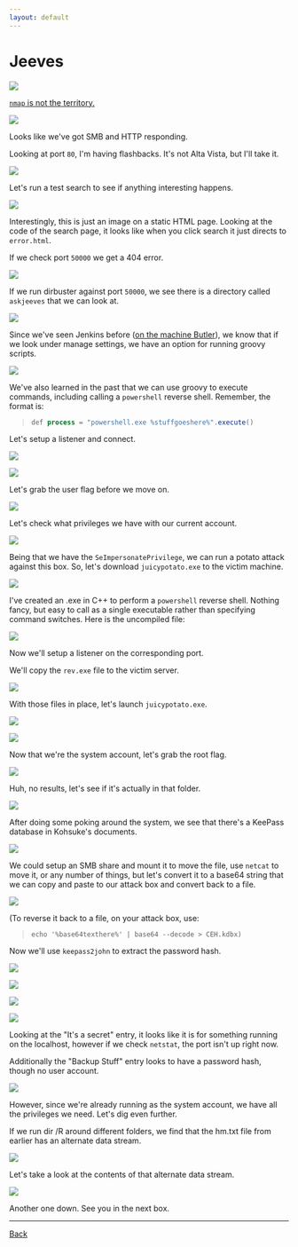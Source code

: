 ```yaml
---
layout: default
---
```


# Jeeves

![](./01.png)

[```nmap``` is not the territory.](https://www.youtube.com/watch?v=0e-B3wX2CUk)

![](./02.png)

Looks like we've got SMB and HTTP responding.

Looking at port ```80```, I'm having flashbacks.  It's not Alta Vista, but I'll take it.

![](./03.png)

Let's run a test search to see if anything interesting happens.

![](./04.png)

Interestingly, this is just an image on a static HTML page.  Looking at the code of the search page, it looks like when you click search it just directs to ```error.html```.

If we check port ```50000``` we get a 404 error.

![](./05.png)

If we run dirbuster against port ```50000```, we see there is a directory called ```askjeeves``` that we can look at.

![](./06.png)

Since we've seen Jenkins before ([on the machine Butler](../2022-01-23-Butler/)), we know that if we look under manage settings, we have an option for running groovy scripts.

![](./07.png)

We've also learned in the past that we can use groovy to execute commands, including calling a ```powershell``` reverse shell.  Remember, the format is:

>```powershell
>def process = "powershell.exe %stuffgoeshere%".execute()
>```

Let's setup a listener and connect.

![](./08.png)

![](./09.png)

Let's grab the user flag before we move on.

![](./10.png)

Let's check what privileges we have with our current account.

![](./11.png)

Being that we have the ```SeImpersonatePrivilege```, we can run a potato attack against this box.  So, let's download ```juicypotato.exe``` to the victim machine.

![](./12.png)

I've created an .exe in C++ to perform a ```powershell``` reverse shell.  Nothing fancy, but easy to call as a single executable rather than specifying command switches.  Here is the uncompiled file:

![](./13.png)

Now we'll setup a listener on the corresponding port.

We'll copy the ```rev.exe``` file to the victim server.

![](./14.png)

With those files in place, let's launch ```juicypotato.exe```.

![](./15.png)

![](./16.png)

Now that we're the system account, let's grab the root flag.

![](./17.png)

Huh, no results, let's see if it's actually in that folder.

![](./18.png)

After doing some poking around the system, we see that there's a KeePass database in Kohsuke's documents.

![](./19.png)

We could setup an SMB share and mount it to move the file, use ```netcat``` to move it, or any number of things, but let's convert it to a base64 string that we can copy and paste to our attack box and convert back to a file.

![](./20.png)

(To reverse it back to a file, on your attack box, use:

>```echo '%base64texthere%' | base64 --decode > CEH.kdbx)```

Now we'll use ```keepass2john``` to extract the password hash.

![](./21.png)

![](./22.png)

![](./23.png)

![](./24.png)

Looking at the "It's a secret" entry, it looks like it is for something running on the localhost, however if we check ```netstat```, the port isn't up right now.

Additionally the "Backup Stuff" entry looks to have a password hash, though no user account.

![](./25.png)

However, since we're already running as the system account, we have all the privileges we need.  Let's dig even further.

If we run dir /R around different folders, we find that the hm.txt file from earlier has an alternate data stream.

![](./26.png)

Let's take a look at the contents of that alternate data stream.

![](./27.png)

Another one down.  See you in the next box.

___

[Back](../)
